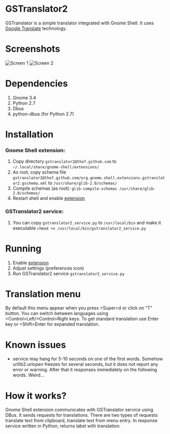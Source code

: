 GSTranslator2
=============

GSTranslator is a simple translator integrated with Gnome Shell. It uses [Google Translate](http://translate.google.com/) technology.

Screenshots
==========
![Screen 1](https://dl.dropbox.com/u/1050707/gstranslator/gstrans2_1.png)
![Screen 2](https://dl.dropbox.com/u/1050707/gstranslator/gstrans2_2.png)


Dependencies
============
1. Gnome 3.4
2. Python 2.7
3. Dbus
4. python-dbus (for Python 2.7)

Installation
============
### Gnome Shell extension:
1. Copy directory `gstranslator2@thof.github.com` to `~/.local/share/gnome-shell/extensions/`
2. As root, copy schema file `gstranslator2@thof.github.com/org.gnome.shell.extensions.gstranslator2.gschema.xml` to `/usr/share/glib-2.0/schemas/`
3. Compile schemas (as root): `glib-compile-schemas /usr/share/glib-2.0/schemas/`
4. Restart shell and enable [extension](https://extensions.gnome.org/local/)

### GSTranslator2 service:
1. You can copy `gstranslator2_service.py` to `/usr/local/bin` and make it executable `chmod +x /usr/local/bin/gstranslator2_service.py`

Running
=======
1. Enable [extension](https://extensions.gnome.org/local/)
2. Adjust settings (preferences icon)
3. Run GSTranslator2 service `gstranslator2_service.py`

Translation menu
================
By default this menu appear when you press \<Super\>d or click on "T" button. You can switch between languages using \<Control\>Left/\<Control\>Right keys. To get standard 
translation use Enter key or \<Shift\>Enter for expanded translation.

Known issues
============
- service may hang for 5-10 seconds on one of the first words. Somehow urllib2.urlopen freezes for several seconds, but it does not report any error or warning. After that it responses immediately on the following words. Weird...

How it works?
=============
Gnome Shell extension communicates with GSTranslator service using DBus. It sends requests for translations. There are two types of requests: translate text from clipboard, translate text from menu entry. In response service written in Python, returns label with translation.
